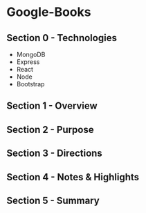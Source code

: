 # Google-Books

## Section 0 - Technologies
- MongoDB
- Express
- React
- Node
- Bootstrap

## Section 1 - Overview 


## Section 2 - Purpose


## Section 3 - Directions


## Section 4 - Notes & Highlights


## Section 5 - Summary 